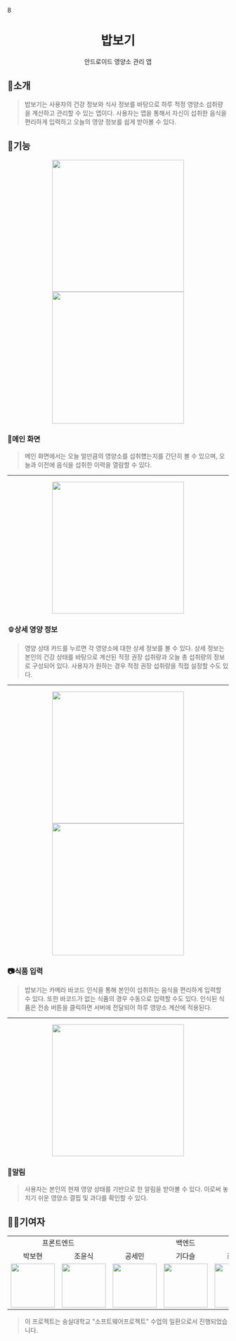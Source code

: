 8<div align=center>
  <h1>밥보기</h1>
  <div>안드로이드 영양소 관리 앱</div>
</div>

<h2>📝소개</h2>
<blockquote>
  밥보기는 사용자의 건강 정보와 식사 정보를 바탕으로 하루 적정 영양소 섭취량을 계산하고 관리할 수 있는 앱이다. 사용자는 앱을 통해서 자신이 섭취한 음식을 편리하게 입력하고 오늘의 영양 정보를 쉽게 받아볼 수 있다.
</blockquote>

<h2>🍎기능</h2>
<div align=center>
  <img src="https://github.com/CHOYUNSIG/babbogi/assets/61886049/ecf40968-f386-4e7e-9720-efa1f5f8f924" width=300/>
  <img src="https://github.com/CHOYUNSIG/babbogi/assets/61886049/e5ed0095-f819-44b9-b228-00984ddd6372" width=300/>
</div>
<h3>📱메인 화면</h3>
<blockquote>
  <p>메인 화면에서는 오늘 얼만큼의 영양소를 섭취헀는지를 간단히 볼 수 있으며, 오늘과 이전에 음식을 섭취한 이력을 열람할 수 있다.</p>
</blockquote>
<hr>
<div align=center>
  <img src="https://github.com/CHOYUNSIG/babbogi/assets/61886049/e7eb1dd1-a237-4b69-801e-3ce9b3f7cd7c" width=300/>
</div>
<h3>🫑상세 영양 정보</h3>
<blockquote>
  <p>
    영양 상태 카드를 누르면 각 영양소에 대한 상세 정보를 볼 수 있다. 상세 정보는 본인의 건강 상태를 바탕으로 계산된 적정 권장 섭취량과 오늘 총 섭취량의 정보로 구성되어 있다. 사용자가 원하는 경우 적정 권장 섭취량을 직접 설정할 수도 있다.
  </p>
</blockquote>
<hr>
<div align=center>
  <img src="https://github.com/CHOYUNSIG/babbogi/assets/61886049/340be0d2-9373-4a1c-b2d6-461bdbc08bdb" width=300/>
  <img src="https://github.com/CHOYUNSIG/babbogi/assets/61886049/8f00f9ee-b8c4-429d-8695-fe9a6fb60b17" width=300/>
</div>
<h3>📷식품 입력</h3>
<blockquote>
  <p>
    밥보기는 카메라 바코드 인식을 통해 본인이 섭취하는 음식을 편리하게 입력할 수 있다. 또한 바코드가 없는 식품의 경우 수동으로 입력할 수도 있다. 인식된 식품은 전송 버튼을 클릭하면 서버에 전달되어 하루 영양소 계산에 적용된다.
  </p>
</blockquote>
<hr>
<div align=center>
  <img src="https://github.com/CHOYUNSIG/babbogi/assets/61886049/ad4d6fbd-db0e-424c-afcc-357e63f6853b" width=300/>
</div>
<h3>🔔알림</h3>
<blockquote>
  <p>
    사용자는 본인의 현재 영양 상태를 기반으로 한 알림을 받아볼 수 있다. 이로써 놓치기 쉬운 영양소 결핍 및 과다를 확인할 수 있다.
  </p>
</blockquote>

<h2>👨‍🔧기여자</h2>

<div align=center>
  <table>
    <tr>
      <td colspan=2 align=center>프론트엔드</td>
      <td colspan=3 align=center>백엔드</td>
    </tr>
    <tr>
      <td align=center>박보현</td>
      <td align=center>조윤식</td>
      <td align=center>공세민</td>
      <td align=center>기다슬</td>
      <td align=center>최석운</td>
    </tr>
    <tr>
      <td align=center>
        <a href="https://github.com/HIROKIPark"><img src="https://avatars.githubusercontent.com/u/99084610?v=4" width="100px"/></a>
      </td>
      <td align=center>
        <a href="https://github.com/CHOYUNSIG"><img src="https://avatars.githubusercontent.com/u/61886049?v=4" width="100px"/></a>
      </td>
      <td align=center>
        <a href="https://github.com/SeMinKong"><img src="https://avatars.githubusercontent.com/u/154436207?v=4" width="100px"/></a>
      </td>
      <td align=center>
        <a href="https://github.com/gidaseul"><img src="https://avatars.githubusercontent.com/u/61573303?v=4" width="100px"/></a>
      </td>
      <td align=center>
        <a href="https://github.com/choiseokun"><img src="https://avatars.githubusercontent.com/u/66260038?v=4" width="100px"/></a>
      </td>
    </tr>
  </table>
</div>

<blockquote>
  이 프로젝트는 숭실대학교 "소프트웨어프로젝트" 수업의 일환으로서 진행되었습니다.
</blockquote>

